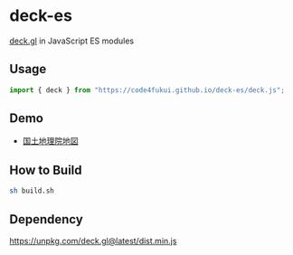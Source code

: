 # deck-es

[deck.gl](https://deck.gl/) in JavaScript ES modules

## Usage

```JavaScript
import { deck } from "https://code4fukui.github.io/deck-es/deck.js";
```

## Demo

- [国土地理院地図](https://code4fukui.github.io/deck-es/)

## How to Build

```bash
sh build.sh
```

## Dependency

https://unpkg.com/deck.gl@latest/dist.min.js
